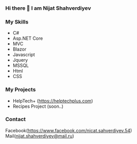 ### Hi there 👋 I am Nijat Shahverdiyev

<!--
**Nicat13/Nicat13** is a ✨ _special_ ✨ repository because its `README.md` (this file) appears on your GitHub profile.

Here are some ideas to get you started:

- 🔭 I’m currently working on ...
- 🌱 I’m currently learning ...
- 👯 I’m looking to collaborate on ...
- 🤔 I’m looking for help with ...
- 💬 Ask me about ...
- 📫 How to reach me: ...
- 😄 Pronouns: ...
- ⚡ Fun fact: ...
-->
### My Skills
- C#
- Asp.NET Core
- MVC
- Blazor
- Javascript
- Jquery
- MSSQL
- Html
- CSS
### My Projects
- HelpTech+ (https://helptechplus.com)
- Recipes Project (soon..)

### Contact
Facebook(https://www.facebook.com/nicat.sahverdiyev.54)
Mail(nijat.shahverdiyev@mail.ru)
